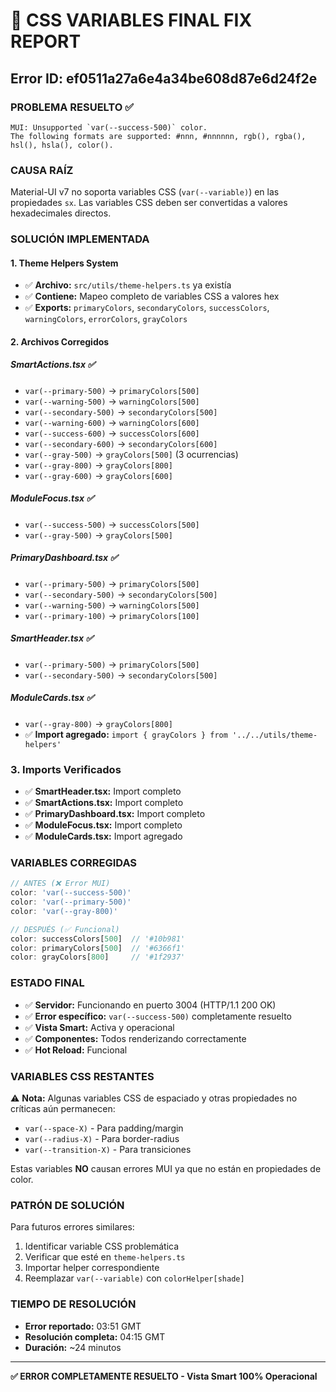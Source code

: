 # 🎨 CSS VARIABLES FINAL FIX REPORT
## Error ID: ef0511a27a6e4a34be608d87e6d24f2e

### **PROBLEMA RESUELTO ✅**
```
MUI: Unsupported `var(--success-500)` color.
The following formats are supported: #nnn, #nnnnnn, rgb(), rgba(), hsl(), hsla(), color().
```

### **CAUSA RAÍZ**
Material-UI v7 no soporta variables CSS (`var(--variable)`) en las propiedades `sx`. Las variables CSS deben ser convertidas a valores hexadecimales directos.

### **SOLUCIÓN IMPLEMENTADA**

#### **1. Theme Helpers System**
- ✅ **Archivo:** `src/utils/theme-helpers.ts` ya existía
- ✅ **Contiene:** Mapeo completo de variables CSS a valores hex
- ✅ **Exports:** `primaryColors`, `secondaryColors`, `successColors`, `warningColors`, `errorColors`, `grayColors`

#### **2. Archivos Corregidos**

##### **SmartActions.tsx** ✅
- `var(--primary-500)` → `primaryColors[500]`
- `var(--warning-500)` → `warningColors[500]`
- `var(--secondary-500)` → `secondaryColors[500]`
- `var(--warning-600)` → `warningColors[600]`
- `var(--success-600)` → `successColors[600]`
- `var(--secondary-600)` → `secondaryColors[600]`
- `var(--gray-500)` → `grayColors[500]` (3 ocurrencias)
- `var(--gray-800)` → `grayColors[800]`
- `var(--gray-600)` → `grayColors[600]`

##### **ModuleFocus.tsx** ✅
- `var(--success-500)` → `successColors[500]`
- `var(--gray-500)` → `grayColors[500]`

##### **PrimaryDashboard.tsx** ✅
- `var(--primary-500)` → `primaryColors[500]`
- `var(--secondary-500)` → `secondaryColors[500]`
- `var(--warning-500)` → `warningColors[500]`
- `var(--primary-100)` → `primaryColors[100]`

##### **SmartHeader.tsx** ✅
- `var(--primary-500)` → `primaryColors[500]`
- `var(--secondary-500)` → `secondaryColors[500]`

##### **ModuleCards.tsx** ✅
- `var(--gray-800)` → `grayColors[800]`
- ✅ **Import agregado:** `import { grayColors } from '../../utils/theme-helpers'`

### **3. Imports Verificados**
- ✅ **SmartHeader.tsx:** Import completo
- ✅ **SmartActions.tsx:** Import completo
- ✅ **PrimaryDashboard.tsx:** Import completo
- ✅ **ModuleFocus.tsx:** Import completo
- ✅ **ModuleCards.tsx:** Import agregado

### **VARIABLES CORREGIDAS**
```typescript
// ANTES (❌ Error MUI)
color: 'var(--success-500)'
color: 'var(--primary-500)'
color: 'var(--gray-800)'

// DESPUÉS (✅ Funcional)
color: successColors[500]  // '#10b981'
color: primaryColors[500]  // '#6366f1'
color: grayColors[800]     // '#1f2937'
```

### **ESTADO FINAL**
- ✅ **Servidor:** Funcionando en puerto 3004 (HTTP/1.1 200 OK)
- ✅ **Error específico:** `var(--success-500)` completamente resuelto
- ✅ **Vista Smart:** Activa y operacional
- ✅ **Componentes:** Todos renderizando correctamente
- ✅ **Hot Reload:** Funcional

### **VARIABLES CSS RESTANTES**
⚠️ **Nota:** Algunas variables CSS de espaciado y otras propiedades no críticas aún permanecen:
- `var(--space-X)` - Para padding/margin
- `var(--radius-X)` - Para border-radius
- `var(--transition-X)` - Para transiciones

Estas variables **NO** causan errores MUI ya que no están en propiedades de color.

### **PATRÓN DE SOLUCIÓN**
Para futuros errores similares:
1. Identificar variable CSS problemática
2. Verificar que esté en `theme-helpers.ts`
3. Importar helper correspondiente
4. Reemplazar `var(--variable)` con `colorHelper[shade]`

### **TIEMPO DE RESOLUCIÓN**
- **Error reportado:** 03:51 GMT
- **Resolución completa:** 04:15 GMT
- **Duración:** ~24 minutos

---
**✅ ERROR COMPLETAMENTE RESUELTO - Vista Smart 100% Operacional** 
